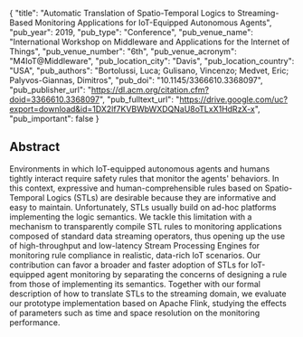 {
  "title": "Automatic Translation of Spatio-Temporal Logics to Streaming-Based Monitoring Applications for IoT-Equipped Autonomous Agents",
  "pub_year": 2019,
  "pub_type": "Conference",
  "pub_venue_name": "International Workshop on Middleware and Applications for the Internet of Things",
  "pub_venue_number": "6th",
  "pub_venue_acronym": "M4IoT@Middleware",
  "pub_location_city": "Davis",
  "pub_location_country": "USA",
  "pub_authors": "Bortolussi, Luca; Gulisano, Vincenzo; Medvet, Eric; Palyvos-Giannas, Dimitros",
  "pub_doi": "10.1145/3366610.3368097",
  "pub_publisher_url": "https://dl.acm.org/citation.cfm?doid=3366610.3368097",
  "pub_fulltext_url": "https://drive.google.com/uc?export=download&id=1DX2lf7KVBWbWXDQNaU8oTLxX1HdRzX-x",
  "pub_important": false
}

## Abstract
Environments in which IoT-equipped autonomous agents and humans tightly interact require safety rules that monitor the agents' behaviors. In this context, expressive and human-comprehensible rules based on Spatio-Temporal Logics (STLs) are desirable because they are informative and easy to maintain. Unfortunately, STLs usually build on ad-hoc platforms implementing the logic semantics.
We tackle this limitation with a mechanism to transparently compile STL rules to monitoring applications composed of standard data streaming operators, thus opening up the use of high-throughput and low-latency Stream Processing Engines for monitoring rule compliance in realistic, data-rich IoT scenarios. Our contribution can favor a broader and faster adoption of STLs for IoT-equipped agent monitoring by separating the concerns of designing a rule from those of implementing its semantics. Together with our formal description of how to translate STLs to the streaming domain, we evaluate our prototype implementation based on Apache Flink, studying the effects of parameters such as time and space resolution on the monitoring performance.
